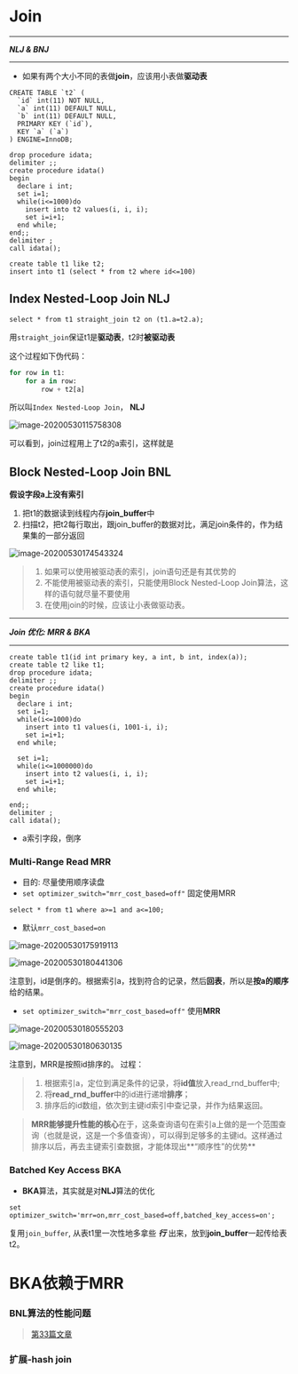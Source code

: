 # Join

---

***NLJ & BNJ***

---

- 如果有两个大小不同的表做**join**，应该用小表做**驱动表**

```mysql
CREATE TABLE `t2` (
  `id` int(11) NOT NULL,
  `a` int(11) DEFAULT NULL,
  `b` int(11) DEFAULT NULL,
  PRIMARY KEY (`id`),
  KEY `a` (`a`)
) ENGINE=InnoDB;

drop procedure idata;
delimiter ;;
create procedure idata()
begin
  declare i int;
  set i=1;
  while(i<=1000)do
    insert into t2 values(i, i, i);
    set i=i+1;
  end while;
end;;
delimiter ;
call idata();

create table t1 like t2;
insert into t1 (select * from t2 where id<=100)
```

## Index Nested-Loop Join	NLJ

```mysql
select * from t1 straight_join t2 on (t1.a=t2.a);
```

用`straight_join`保证t1是**驱动表**，t2时**被驱动表**

这个过程如下伪代码：

```py
for row in t1:
	for a in row:
		row + t2[a]
```

所以叫`Index Nested-Loop Join`， **NLJ**

![image-20200530115758308](https://i.loli.net/2020/05/30/vrs7zpxOyoV9bEI.png)

可以看到，join过程用上了t2的a索引，这样就是



## Block Nested-Loop Join    BNL

**假设字段a上没有索引**

1. 把t1的数据读到线程内存**join_buffer**中
2. 扫描t2，把t2每行取出，跟join_buffer的数据对比，满足join条件的，作为结果集的一部分返回

![image-20200530174543324](https://i.loli.net/2020/05/30/iqkfYnHlUd74WVS.png)

> 1. 如果可以使用被驱动表的索引，join语句还是有其优势的
> 2. 不能使用被驱动表的索引，只能使用Block Nested-Loop Join算法，这样的语句就尽量不要使用
> 3. 在使用join的时候，应该让小表做驱动表。





---

***Join 优化:  MRR & BKA***

---

```mysql
create table t1(id int primary key, a int, b int, index(a));
create table t2 like t1;
drop procedure idata;
delimiter ;;
create procedure idata()
begin
  declare i int;
  set i=1;
  while(i<=1000)do
    insert into t1 values(i, 1001-i, i);
    set i=i+1;
  end while;
  
  set i=1;
  while(i<=1000000)do
    insert into t2 values(i, i, i);
    set i=i+1;
  end while;

end;;
delimiter ;
call idata();
```

- a索引字段，倒序

### Multi-Range Read	MRR

- 目的: 尽量使用顺序读盘
- `set optimizer_switch="mrr_cost_based=off"`  固定使用MRR

```mysql
select * from t1 where a>=1 and a<=100;
```

- 默认`mrr_cost_based=on`

![image-20200530175919113](https://i.loli.net/2020/05/30/139Irf2lROTD85d.png)

![image-20200530180441306](https://i.loli.net/2020/05/30/PFTjD6BQ9H1m8pR.png)

注意到，id是倒序的。根据索引a，找到符合的记录，然后**回表**，所以是**按a的顺序**给的结果。

- `set optimizer_switch="mrr_cost_based=off"` 使用**MRR**

![image-20200530180555203](https://i.loli.net/2020/05/30/hMUOGXoFpJ3Vjx4.png)

![image-20200530180630135](https://i.loli.net/2020/05/30/R6xTdpJo2gya7I5.png)

注意到，MRR是按照id排序的。 过程：

> 1. 根据索引a，定位到满足条件的记录，将**id值**放入read_rnd_buffer中;
> 2. 将**read_rnd_buffer**中的id进行递增**排序**；
> 3. 排序后的id数组，依次到主键id索引中查记录，并作为结果返回。

> **MRR能够提升性能的核心**在于，这条查询语句在索引a上做的是一个范围查询（也就是说，这是一个多值查询），可以得到足够多的主键id。这样通过排序以后，再去主键索引查数据，才能体现出**“顺序性”的优势**



### Batched Key Access    BKA

- **BKA**算法，其实就是对**NLJ**算法的优化

`set optimizer_switch='mrr=on,mrr_cost_based=off,batched_key_access=on';`

复用`join_buffer`, 从表t1里一次性地多拿些 ***行*** 出来，放到**join_buffer**一起传给表t2。 

# BKA依赖于MRR



### BNL算法的性能问题

> [第33篇文章](https://time.geekbang.org/column/article/79407)



### 扩展-hash join

